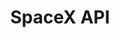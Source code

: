 ---
slug: "gatsby-space-x"
title: "SpaceX API"
description: "Lorem ipsum dolor, sit amet consectetur adipisicing elit. Neque molestias iste ipsa ab deserunt eveniet dolorem facere consequatur exercitationem necessitatibus. In, ipsa corporis totam beatae culpa quis aliquid delectus incidunt"
tags: [
    "Gatsby", "Tailwind", "API"
]
image: ./images/spacex.png
alt: "Gatsby SpaceX"
link: "https://gatsby-spacex-data.netlify.app"
---